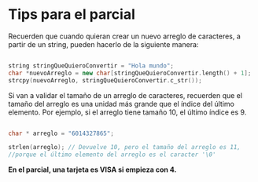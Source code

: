 # Tips para el parcial

Recuerden que cuando quieran crear un nuevo arreglo de caracteres, a partir de un string, pueden hacerlo de la siguiente manera:

```c++

string stringQueQuieroConvertir = "Hola mundo";
char *nuevoArreglo = new char[stringQueQuieroConvertir.length() + 1];
strcpy(nuevoArreglo, stringQueQuieroConvertir.c_str());

```

Si van a validar el tamaño de un arreglo de caracteres, recuerden que el tamaño del arreglo es una unidad más grande que el índice del último elemento. Por ejemplo, si el arreglo tiene tamaño 10, el último índice es 9.

```c++

char * arreglo = "6014327865";

strlen(arreglo); // Devuelve 10, pero el tamaño del arreglo es 11, 
//porque el último elemento del arreglo es el caracter '\0'

```

**En el parcial, una tarjeta es VISA si empieza con 4.**
